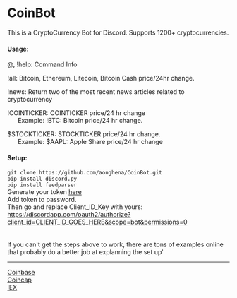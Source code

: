 # CoinBot
This is a CryptoCurrency Bot for Discord.
Supports 1200+ cryptocurrencies.






#### Usage:<br>
@, !help: Command Info


!all: Bitcoin, Ethereum, Litecoin, Bitcoin Cash  price/24hr change.


!news: Return two of the most recent news articles related to cryptocurrency


!COINTICKER: COINTICKER price/24 hr change<br>
&nbsp;&nbsp;&nbsp;&nbsp;&nbsp;&nbsp;Example: !BTC: Bitcoin price/24 hr change.
  

$STOCKTICKER: STOCKTICKER price/24 hr change.<br>
&nbsp;&nbsp;&nbsp;&nbsp;&nbsp;&nbsp;Example: $AAPL: Apple Share price/24 hr change






#### Setup:<br>
`git clone https://github.com/aonghena/CoinBot.git`<br>
`pip install discord.py`<br>
`pip install feedparser`<br>
Generate your token <a href="https://discordapp.com/developers/applications/me">here</a><br>
Add token to password.<br>
Then go and replace Client_ID_Key with yours:<br>
https://discordapp.com/oauth2/authorize?client_id=CLIENT_ID_GOES_HERE&scope=bot&permissions=0<br>
<br>
<br>
If you can't get the steps above to work, there are tons of examples online that probably do a better job
at explanning the set up'
<br>





 ____________________________________________
<a href="https://developers.coinbase.com/">Coinbase</a>
<br>
<a href="http://coincap.io">Coincap</a>
<br>
<a href="https://iextrading.com/">IEX</a>
